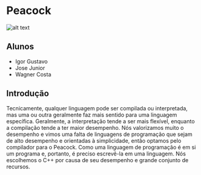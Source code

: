 # Peacock

![alt text](https://s2.glbimg.com/iRqxY37kYuuAm8R6RvESzo9z8Rs=/1200x/smart/filters:cover():strip_icc()/i.s3.glbimg.com/v1/AUTH_08fbf48bc0524877943fe86e43087e7a/internal_photos/bs/2020/R/Z/Yaoz4LQGuGwEDkHleOWg/peacock-logo-nbcuniversal-768x768.jpg)

## Alunos

- Igor Gustavo
- Jose Junior
- Wagner Costa

## Introdução

Tecnicamente, qualquer linguagem pode ser compilada ou interpretada, mas uma ou outra geralmente faz mais sentido para uma linguagem específica. Geralmente, a interpretação tende a ser mais flexível, enquanto a compilação tende a ter maior desempenho.
Nós valorizamos muito o desempenho e vimos uma falta de linguagens de programação que sejam de alto desempenho e orientadas à simplicidade, então optamos pelo compilador para o Peacock.
Como uma linguagem de programação é em si um programa e, portanto, é preciso escrevê-la em uma linguagem. Nós escolhemos o C++ por causa de seu desempenho e grande conjunto de recursos.
